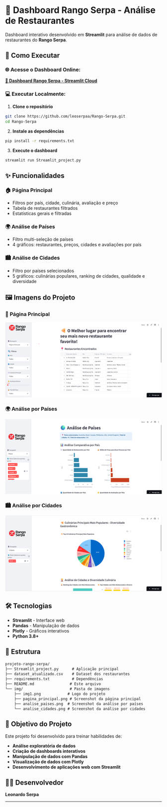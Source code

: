 # 🍕 Dashboard Rango Serpa - Análise de Restaurantes

Dashboard interativo desenvolvido em **Streamlit** para análise de dados de restaurantes do **Rango Serpa**.

## 🚀 Como Executar

### **🌐 Acesse o Dashboard Online:**
**[🍕 Dashboard Rango Serpa - Streamlit Cloud](https://rangoserpa.streamlit.app/)**

### **💻 Executar Localmente:**

1. **Clone o repositório**
```bash
git clone https://github.com/leoserpaa/Rango-Serpa.git
cd Rango-Serpa
```

2. **Instale as dependências**
```bash
pip install -r requirements.txt
```

3. **Execute o dashboard**
```bash
streamlit run Streamlit_project.py
```

## ✨ Funcionalidades

### 🏠 **Página Principal**
- Filtros por país, cidade, culinária, avaliação e preço
- Tabela de restaurantes filtrados
- Estatísticas gerais e filtradas

### 🌍 **Análise de Países**
- Filtro multi-seleção de países
- 4 gráficos: restaurantes, preços, cidades e avaliações por país

### 🏙️ **Análise de Cidades**
- Filtro por países selecionados
- 5 gráficos: culinárias populares, ranking de cidades, qualidade e diversidade

## 🖼️ Imagens do Projeto

### 📱 **Página Principal**
![Página Principal](img/pagina_principal.png)

### 🌍 **Análise por Países**
![Análise por Países](img/analise_paises.png)

### 🏙️ **Análise por Cidades**
![Análise por Cidades](img/analise_cidades.png)




## 🛠️ Tecnologias

- **Streamlit** - Interface web
- **Pandas** - Manipulação de dados
- **Plotly** - Gráficos interativos
- **Python 3.8+**

## 📁 Estrutura

```
projeto-rango-serpa/
├── Streamlit_project.py      # Aplicação principal
├── dataset_atualizado.csv    # Dataset dos restaurantes
├── requirements.txt          # Dependências
├── README.md                # Este arquivo
└── img/                     # Pasta de imagens
    ├── img1.png            # Logo do projeto
    ├── pagina_principal.png # Screenshot da página principal
    ├── analise_paises.png  # Screenshot da análise por países
    └── analise_cidades.png # Screenshot da análise por cidades
```

## 🎯 Objetivo do Projeto

Este projeto foi desenvolvido para treinar habilidades de:
- **Análise exploratória de dados**
- **Criação de dashboards interativos**
- **Manipulação de dados com Pandas**
- **Visualização de dados com Plotly**
- **Desenvolvimento de aplicações web com Streamlit**





## 👨‍💻 Desenvolvedor

**Leonardo Serpa** 

---


